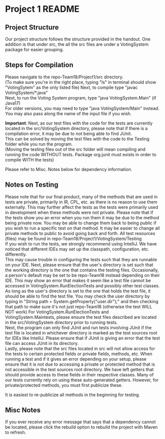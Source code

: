 # Project 1 README

## Project Structure
Our project structure follows the structure provided in the handout. One addition is that under src, the all the src files are under a VotingSystem package for easier grouping.


## Steps for Compilation
Please navigate to the repo-Team18/Project1/src directory.  
(To make sure you're in the right place, typing "ls" in terminal should show "VotingSytem" as the only listed file)
Next, to compile type "javac VotingSystem/*.java"  
Next, to run the Voting System program, type "java VotingSystem.Main" (if Java17)  
For older versions, you may need to type "java VotingSystem/Main" instead.  
You may also pass along the name of the input file if you wish.  

**Important**: Next, as our test files with the code for the tests are currently located in the src/VotingSystem directory, 
please note that if there is a compilation error, it may be due to not being able to find JUnit.  
This can be solved by moving the test files with the code to the Testing folder while you run the program.  
(Moving the testing files out of the src folder will mean compiling and running the code WITHOUT tests. Package org.junit must exists in order to compile WITH the tests)

Please refer to Misc. Notes below for dependency information.

## Notes on Testing
Please note that for our final product, many of the methods that are used in tests are private, primarily in IR, CPL, etc. as there is no reason to use them
externally. This may further affect the tests as the tests were primarily used in development when these methods were not private. Please note
that if the tests show you an error when you run them it may be due to the method being private now. You may be able to change them back to being public
if you wish to run a specific test on that method. It may be easier to change all private methods to public to avoid going back and forth.
All test resources (files) may be found in repo-Team18/Project1/VotingSystem/Testing  
If you wish to run the tests, we strongly recommend using IntelliJ.
We have noticed that different IDEs may set up the classpath, configuration, etc. differently.  
This may cause trouble in configuring the tests such that they are runnable on your IDE.
Next, please ensure that the user's directory is set such that the working directory is the one
that contains the testing files. Occasionally, a person's default may be set to be repo-Team18 instead
depending on their IDE. This may show an error that makes it seem like a test file cannot be accessed in VotingSystem.RunElectionTests and possibly other test classes. As long as the user's
directory is set to the one that holds the test file, it should be able to find the test file. You may check the user directory by
typing in "String path = System.getProperty("user.dir");" and then checking that path to make sure it's not just repo-Team18 (otherwise the test WILL NOT work)
For VotingSystem.RunElectionTests and VotingSystem.Maintests, please ensure the test files described are located in the src/VotingSystem directory prior to running tests.  
Next, the program can only find JUnit and run tests involving JUnit if the test file
is located in whichever directory is marked as the test sources root for IDEs like IntelliJ. Please ensure that if JUnit is giving an error that
the test file can access JUnit in its directory.  
Lastly, please note that the src files located in src will not allow access for the tests to certain
protected fields or private fields, methods, etc. When running a test and if it gives an error depending on your setup,
please ensure that it is not due to accessing a private or protected method that is not accessible in the test sources root directory.
We have left getters that should provide access to these fields in their respective classes.
Many of our tests currently rely on using these auto-generated getters. However, for private/protected methods, you must first publicize these.

It is easiest to re-publicize all methods in the beginning for testing.

## Misc Notes
If you ever receive any error message that says that a dependency cannot be located, please click the rebuild option
to rebuild the project with Maven to refresh.

